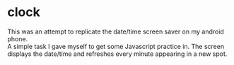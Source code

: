 # clock

This was an attempt to replicate the date/time screen saver on my android phone.  
A simple task I gave myself to get some Javascript practice in.  The screen displays the date/time and
refreshes every minute appearing in a new spot.  
